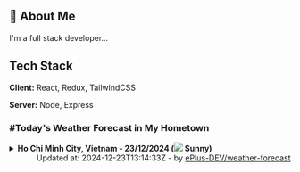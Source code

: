 ## 🚀 About Me
I'm a full stack developer...


## Tech Stack

**Client:** React, Redux, TailwindCSS

**Server:** Node, Express

### #Today's Weather Forecast in My Hometown



<details>
    <summary><b>Ho Chi Minh City, Vietnam - 23/12/2024 (<img src="https://cdn.weatherapi.com/weather/64x64/day/113.png" /> Sunny)</b>
    </summary>

    
<table>
    <tr>
        <th>Hour</th>
        <td>00:00</td><td>01:00</td><td>02:00</td><td>03:00</td><td>04:00</td><td>05:00</td><td>06:00</td><td>07:00</td><td>08:00</td><td>09:00</td><td>10:00</td><td>11:00</td><td>12:00</td><td>13:00</td><td>14:00</td><td>15:00</td><td>16:00</td><td>17:00</td><td>18:00</td><td>19:00</td><td>20:00</td><td>21:00</td><td>22:00</td><td>23:00</td>
    </tr>
    <tr>
        <th>Weather</th>
        <td><img src="https://cdn.weatherapi.com/weather/64x64/night/113.png"></img></td><td><img src="https://cdn.weatherapi.com/weather/64x64/night/113.png"></img></td><td><img src="https://cdn.weatherapi.com/weather/64x64/night/113.png"></img></td><td><img src="https://cdn.weatherapi.com/weather/64x64/night/113.png"></img></td><td><img src="https://cdn.weatherapi.com/weather/64x64/night/113.png"></img></td><td><img src="https://cdn.weatherapi.com/weather/64x64/night/113.png"></img></td><td><img src="https://cdn.weatherapi.com/weather/64x64/night/116.png"></img></td><td><img src="https://cdn.weatherapi.com/weather/64x64/day/116.png"></img></td><td><img src="https://cdn.weatherapi.com/weather/64x64/day/113.png"></img></td><td><img src="https://cdn.weatherapi.com/weather/64x64/day/113.png"></img></td><td><img src="https://cdn.weatherapi.com/weather/64x64/day/113.png"></img></td><td><img src="https://cdn.weatherapi.com/weather/64x64/day/113.png"></img></td><td><img src="https://cdn.weatherapi.com/weather/64x64/day/113.png"></img></td><td><img src="https://cdn.weatherapi.com/weather/64x64/day/113.png"></img></td><td><img src="https://cdn.weatherapi.com/weather/64x64/day/113.png"></img></td><td><img src="https://cdn.weatherapi.com/weather/64x64/day/113.png"></img></td><td><img src="https://cdn.weatherapi.com/weather/64x64/day/113.png"></img></td><td><img src="https://cdn.weatherapi.com/weather/64x64/day/113.png"></img></td><td><img src="https://cdn.weatherapi.com/weather/64x64/night/113.png"></img></td><td><img src="https://cdn.weatherapi.com/weather/64x64/night/116.png"></img></td><td><img src="https://cdn.weatherapi.com/weather/64x64/night/116.png"></img></td><td><img src="https://cdn.weatherapi.com/weather/64x64/night/116.png"></img></td><td><img src="https://cdn.weatherapi.com/weather/64x64/night/113.png"></img></td><td><img src="https://cdn.weatherapi.com/weather/64x64/night/116.png"></img></td>
    </tr>
    <tr>
        <th>Condition</th>
        <td width="200px">Clear </td><td width="200px">Clear </td><td width="200px">Clear </td><td width="200px">Clear </td><td width="200px">Clear </td><td width="200px">Clear </td><td width="200px">Partly Cloudy </td><td width="200px">Partly Cloudy </td><td width="200px">Sunny</td><td width="200px">Sunny</td><td width="200px">Sunny</td><td width="200px">Sunny</td><td width="200px">Sunny</td><td width="200px">Sunny</td><td width="200px">Sunny</td><td width="200px">Sunny</td><td width="200px">Sunny</td><td width="200px">Sunny</td><td width="200px">Clear </td><td width="200px">Partly Cloudy </td><td width="200px">Partly Cloudy </td><td width="200px">Partly Cloudy </td><td width="200px">Clear </td><td width="200px">Partly Cloudy </td>
    </tr>
    <tr>
        <th>Temperature</th>
        <td>22 °C</td><td>21.2 °C</td><td>20.7 °C</td><td>20.3 °C</td><td>20 °C</td><td>19.8 °C</td><td>19.8 °C</td><td>20.3 °C</td><td>21.9 °C</td><td>24 °C</td><td>26.8 °C</td><td>28.4 °C</td><td>29.7 °C</td><td>30.7 °C</td><td>31.3 °C</td><td>31.5 °C</td><td>31.1 °C</td><td>29.5 °C</td><td>27.4 °C</td><td>26.6 °C</td><td>26.2 °C</td><td>25.8 °C</td><td>25.5 °C</td><td>25.2 °C</td>
    </tr>
    <tr>
        <th>Wind</th>
        <td>11.5 kph</td><td>9 kph</td><td>9 kph</td><td>8.6 kph</td><td>9 kph</td><td>8.6 kph</td><td>7.9 kph</td><td>7.9 kph</td><td>9.7 kph</td><td>9.7 kph</td><td>7.2 kph</td><td>7.9 kph</td><td>8.3 kph</td><td>6.8 kph</td><td>5 kph</td><td>2.2 kph</td><td>3.2 kph</td><td>4.3 kph</td><td>4.7 kph</td><td>4 kph</td><td>3.6 kph</td><td>1.4 kph</td><td>0.7 kph</td><td>0.4 kph</td>
    </tr>
</table>

</details>

<div align="right">
    Updated at: 2024-12-23T13:14:33Z - by <a target="_blank"
        href="https://github.com/ePlus-DEV/weather-forecast">ePlus-DEV/weather-forecast</a>
</div>